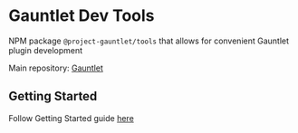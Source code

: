 # Gauntlet Dev Tools

NPM package `@project-gauntlet/tools` that allows for convenient Gauntlet plugin development

Main repository: [Gauntlet](https://github.com/project-gauntlet/gauntlet)

## Getting Started

Follow Getting Started guide [here](https://github.com/project-gauntlet/gauntlet?tab=readme-ov-file#getting-started)